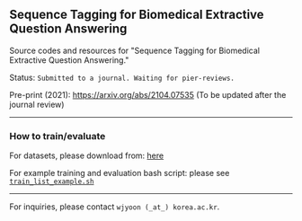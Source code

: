 ## Sequence Tagging for Biomedical Extractive Question Answering

Source codes and resources for "Sequence Tagging for Biomedical Extractive Question Answering."

Status: `Submitted to a journal. Waiting for pier-reviews.`

Pre-print (2021): https://arxiv.org/abs/2104.07535 (To be updated after the journal review)

------




### How to train/evaluate
For datasets, please download from: [here](https://drive.google.com/file/d/1m0GnVlKqvUHfDdpZ9KDDor5EiIqhPwp3/view?usp=sharing)

For example training and evaluation bash script: please see [`train_list_example.sh`](./train_list_example.sh)

-----

For inquiries, please contact `wjyoon (_at_) korea.ac.kr`.

